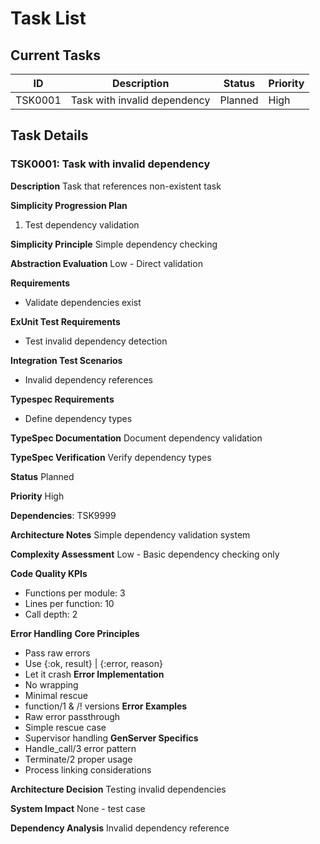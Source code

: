 # Task List

## Current Tasks

| ID      | Description                   | Status  | Priority |
| ------- | ----------------------------- | ------- | -------- |
| TSK0001 | Task with invalid dependency  | Planned | High     |

## Task Details

### TSK0001: Task with invalid dependency

**Description**
Task that references non-existent task

**Simplicity Progression Plan**
1. Test dependency validation

**Simplicity Principle**
Simple dependency checking

**Abstraction Evaluation**
Low - Direct validation

**Requirements**
- Validate dependencies exist

**ExUnit Test Requirements**
- Test invalid dependency detection

**Integration Test Scenarios**
- Invalid dependency references

**Typespec Requirements**
- Define dependency types

**TypeSpec Documentation**
Document dependency validation

**TypeSpec Verification**
Verify dependency types

**Status**
Planned

**Priority**
High

**Dependencies**: TSK9999

**Architecture Notes**
Simple dependency validation system

**Complexity Assessment**
Low - Basic dependency checking only

**Code Quality KPIs**
- Functions per module: 3
- Lines per function: 10
- Call depth: 2

**Error Handling**
**Core Principles**
- Pass raw errors
- Use {:ok, result} | {:error, reason}
- Let it crash
**Error Implementation**
- No wrapping
- Minimal rescue
- function/1 & /! versions
**Error Examples**
- Raw error passthrough
- Simple rescue case
- Supervisor handling
**GenServer Specifics**
- Handle_call/3 error pattern
- Terminate/2 proper usage
- Process linking considerations

**Architecture Decision**
Testing invalid dependencies

**System Impact**
None - test case

**Dependency Analysis**
Invalid dependency reference